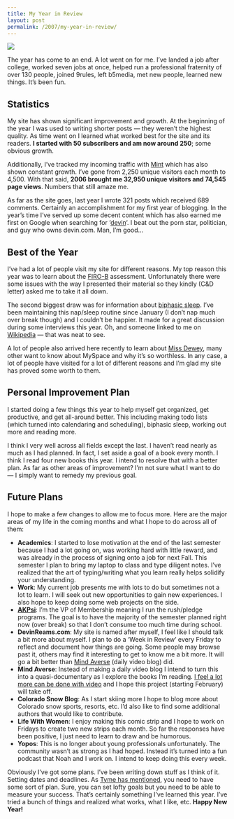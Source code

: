 ```yaml
---
title: My Year in Review
layout: post
permalink: /2007/my-year-in-review/
---
```

<img src="http://devinreams.com/wp-content/uploads/2007/01/calendar.jpg" align="center" />

The year has come to an end. A lot went on for me. I&#8217;ve landed a job after college, worked seven jobs at once, helped run a professional fraternity of over 130 people, joined 9rules, left b5media, met new people, learned new things. It&#8217;s been fun.

<!--more-->

## Statistics

My site has shown significant improvement and growth. At the beginning of the year I was used to writing shorter posts &#8212; they weren&#8217;t the highest quality. As time went on I learned what worked best for the site and its readers. **I started with 50 subscribers and am now around 250**; some obvious growth.

Additionally, I&#8217;ve tracked my incoming traffic with [Mint][3] which has also shown constant growth. I&#8217;ve gone from 2,250 unique visitors each month to 4,500. With that said, **2006 brought me 32,950 unique visitors and 74,545 page views**. Numbers that still amaze me.

As far as the site goes, last year I wrote 321 posts which received 689 comments. Certainly an accomplishment for my first year of blogging. In the year&#8217;s time I&#8217;ve served up some decent content which has also earned me first on Google when searching for &#8216;[devin][4]&#8216;. I beat out the porn star, politician, and guy who owns devin.com. Man, I&#8217;m good&#8230;

## Best of the Year

I&#8217;ve had a lot of people visit my site for different reasons. My top reason this year was to learn about the [FIRO-B][5] assessment. Unfortunately there were some issues with the way I presented their material so they kindly (C&#038;D letter) asked me to take it all down.

The second biggest draw was for information about [biphasic sleep][6]. I&#8217;ve been maintaining this nap/sleep routine since January (I don&#8217;t nap much over break though) and I couldn&#8217;t be happier. It made for a great discussion during some interviews this year. Oh, and someone linked to me on [Wikipedia][7] &#8212; that was neat to see.

A lot of people also arrived here recently to learn about [Miss Dewey][8], many other want to know about MySpace and why it&#8217;s so worthless. In any case, a lot of people have visited for a lot of different reasons and I&#8217;m glad my site has proved some worth to them.

## Personal Improvement Plan

I started doing a few things this year to help myself get organized, get productive, and get all-around better. This including making todo lists (which turned into calendaring and scheduling), biphasic sleep, working out more and reading more.

I think I very well across all fields except the last. I haven&#8217;t read nearly as much as I had planned. In fact, I set aside a goal of a book every month. I think I read four new books this year. I intend to resolve that with a better plan. As far as other areas of improvement? I&#8217;m not sure what I want to do &#8212; I simply want to remedy my previous goal.

## Future Plans

I hope to make a few changes to allow me to focus more. Here are the major areas of my life in the coming months and what I hope to do across all of them:

*   **Academics**: I started to lose motivation at the end of the last semester because I had a lot going on, was working hard with little reward, and was already in the process of signing onto a job for next Fall. This semester I plan to bring my laptop to class and type diligent notes. I&#8217;ve realized that the art of typing/writing what you learn really helps solidify your understanding.
*   **Work**: My current job presents me with lots to do but sometimes not a lot to learn. I will seek out new opportunities to gain new experiences. I also hope to keep doing some web projects on the side.
*   **[AKPsi][10]**: I&#8217;m the VP of Membership meaning I run the rush/pledge programs. The goal is to have the majority of the semester planned right now (over break) so that I don&#8217;t consume too much time during school.
*   **DevinReams.com**: My site is named after myself, I feel like I should talk a bit more about myself. I plan to do a &#8216;Week in Review&#8217; every Friday to reflect and document how things are going. Some people may browse past it, others may find it interesting to get to know me a bit more. It will go a bit better than [Mind Averse][11] (daily video blog) did.
*   **Mind Averse**: Instead of making a daily video blog I intend to turn this into a quasi-documentary as I explore the books I&#8217;m reading. [I feel a lot more can be done with video][12] and I hope this project (starting February) will take off.
*   **Colorado Snow Blog**: As I start skiing more I hope to blog more about Colorado snow sports, resorts, etc. I&#8217;d also like to find some additional authors that would like to contribute.
*   **Life With Women**: I enjoy making this comic strip and I hope to work on Fridays to create two new strips each month. So far the responses have been positive, I just need to learn to draw and be humorous.
*   **Yopos**: This is no longer about young professionals unfortunately. The community wasn&#8217;t as strong as I had hoped. Instead it&#8217;s turned into a fun podcast that Noah and I work on. I intend to keep doing this every week.

Obviously I&#8217;ve got some plans. I&#8217;ve been writing down stuff as I think of it. Setting dates and deadlines. As [Tyme has mentioned][13], you need to have some sort of plan. Sure, you can set lofty goals but you need to be able to measure your success. That&#8217;s certainly something I&#8217;ve learned this year. I&#8217;ve tried a bunch of things and realized what works, what I like, etc. **Happy New Year!**

 [1]: http://www.youtube.com/watch?v=JGU_RqgIHn0
 [3]: http://www.haveamint.com
 [4]: http://www.google.com/search?q=devin&#038;ie=utf-8&#038;oe=utf-8&#038;rls=org.mozilla:en-US:official&#038;client=firefox-a
 [5]: http://www.cpp-db.com/products/firo-b/index.asp
 [6]: https://devin.reams.me/2006/biphasic-sleep-faq/
 [7]: http://en.wikipedia.org/wiki/Biphasic_sleep
 [8]: https://devin.reams.me/2006/miss-dewey-sucks/
 [10]: http://www.cuakpsi.com/
 [11]: https://devin.reams.me/
 [12]: https://devin.reams.me/2006/bookumentaries/
 [13]: http://nottoogeeky.com/bloggers-resolutions-and-multiple-blogs/